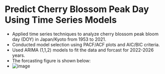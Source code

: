 # Predict Cherry Blossom Peak Day Using Time Series Models
* Applied time series techniques to analyze cherry blossom peak bloom day (DOY) in Japan/Kyoto from 1953 to 2021.
* Conducted model selection using PACF/ACF plots and AIC/BIC criteria.
* Used ARIMA (1,1,2) models to fit the data and forcast for 2022-2026 years.
* The forcasting figure is shown below:
* ![image](https://github.com/shuangyanwu/Time_Series_Cherry_blossom_peak_day/assets/112211152/ef4f1aeb-c6ac-46b7-9d8c-dd0b7c6383c6)


